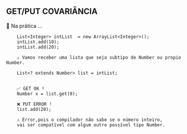 ## GET/PUT COVARIÂNCIA



 📍 Na prática ... 


        List<Integer> intList  = new ArrayList<Integer>();
        intList.add(10);
        intList.add(20);

        ⚠️ Vamos receber uma lista que seja subtipo de Number ou propio Number. 
        
        List<? extends Number> list = intList;
         
        
        ✅ GET OK !         
        Number x = list.get(0);

        ❌ PUT ERROR !
        list.add(20);

        ⚠️ Error,pois o compilador não sabe se o número inteiro,
        vai ser compatível com algum outro possível tipo Number.


        
